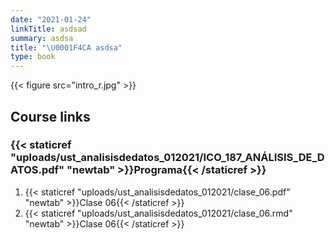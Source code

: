 ```yaml
---
date: "2021-01-24"
linkTitle: asdsad
summary: asdsa
title: "\U0001F4CA asdsa"
type: book
---
```


{{< figure src="intro_r.jpg" >}}

<!---
{{< toc hide_on="xl" >}}
-->

## Course links

### {{< staticref "uploads/ust_analisisdedatos_012021/ICO_187_ANÁLISIS_DE_DATOS.pdf" "newtab" >}}Programa{{< /staticref >}}

1. {{< staticref "uploads/ust_analisisdedatos_012021/clase_06.pdf" "newtab" >}}Clase 06{{< /staticref >}}
2. {{< staticref "uploads/ust_analisisdedatos_012021/clase_06.rmd" "newtab" >}}Clase 06{{< /staticref >}}